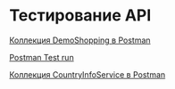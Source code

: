# Тестирование API

[Коллекция DemoShopping в Postman](https://www.postman.com/abbb22/workspace/my-workspace/collection/19594112-9be4229f-bc81-47a5-a446-e35fe46bf662?action=share&creator=19594112&active-environment=19594112-dea75144-2e84-4857-8bb0-daabbbe98253)

[Postman Test run](https://github.com/konevaas/api/blob/main/DemoShopping.postman_test_run.json)

[Коллекция CountryInfoService в Postman](https://www.postman.com/abbb22/workspace/my-workspace/collection/19594112-6c861b73-d24c-4be2-91b5-ea9223dec20a?action=share&creator=19594112&active-environment=19594112-dea75144-2e84-4857-8bb0-daabbbe98253)
